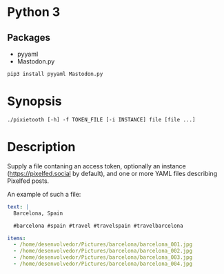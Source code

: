 # Python 3

## Packages

- pyyaml
- Mastodon.py

```
pip3 install pyyaml Mastodon.py
```

# Synopsis

```
./pixietooth [-h] -f TOKEN_FILE [-i INSTANCE] file [file ...]
```

# Description

Supply a file contaning an access token, optionally an instance
(<https://pixelfed.social> by default), and one or more YAML files describing
Pixelfed posts.

An example of such a file:

```yml
text: |
  Barcelona, Spain

  #barcelona #spain #travel #travelspain #travelbarcelona

items:
  - /home/desenvolvedor/Pictures/barcelona/barcelona_001.jpg
  - /home/desenvolvedor/Pictures/barcelona/barcelona_002.jpg
  - /home/desenvolvedor/Pictures/barcelona/barcelona_003.jpg
  - /home/desenvolvedor/Pictures/barcelona/barcelona_004.jpg
```
